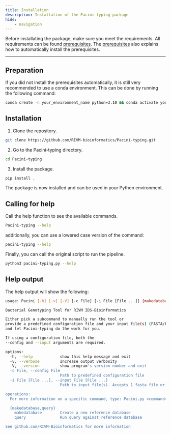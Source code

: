 ```yaml
---
title: Installation
description: Installation of the Pacini-typing package
hide:
    - navigation
---
```


Before installating the package, make sure you meet the requirements. All requirements can be found [prerequisites](prerequisites.md). The [prerequisites](prerequisites.md#automatic-installation) also explains how to automatically install the prerequisites.

---

## Preparation

If you did not install the prerequisites automatically, it is still very recommended to use a conda environment. This can be done by running the following command:

```bash
conda create -n your_environment_name python=3.10 && conda activate your_environment_name
```

## Installation

1. Clone the repository.

```bash
git clone https://github.com/RIVM-bioinformatics/Pacini-typing.git
```

2. Go to the Pacini-typing directory.

```bash
cd Pacini-typing
```

3. Install the package.

```bash
pip install .
```

The package is now installed and can be used in your Python environment. 

## Calling for help

Call the help function to see the available commands.

```bash
Pacini-typing --help
```

additionally, you can use a lowered case version of the command:

```bash
pacini-typing --help
```

Finally, you can call the original script to run the pipeline.

```bash
python3 pacini-typing.py --help
```

## Help output

The help output will show the following:

```bash
usage: Pacini [-h] [-v] [-V] [-c File] [-i File [File ...]] {makedatabase,query} ...

Bacterial Genotyping Tool for RIVM IDS-Bioinformatics

Either pick a subcommand to manually run the tool or
provide a predefined configuration file and your input file(s) (FASTA/FASTQ)
and let Pacini-typing do the work for you.

If using a configuration file, both the
--config and --input arguments are required.

options:
  -h, --help            show this help message and exit
  -v, --verbose         Increase output verbosity
  -V, --version         show program's version number and exit
  -c File, --config File
                        Path to predefined configuration file
  -i File [File ...], --input File [File ...]
                        Path to input file(s). Accepts 1 fasta file or 2 fastq files

operations:
  For more information on a specific command, type: Pacini.py <command> -h

  {makedatabase,query}
    makedatabase        Create a new reference database
    query               Run query against reference database

See github.com/RIVM-Bioinformatics for more information
```
